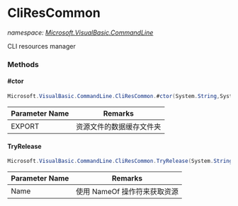 ﻿# CliResCommon
_namespace: <a href="#" onClick="load('/docs/Microsoft.VisualBasic.CommandLine/index.md')">Microsoft.VisualBasic.CommandLine</a>_

CLI resources manager



### Methods

#### #ctor
```csharp
Microsoft.VisualBasic.CommandLine.CliResCommon.#ctor(System.String,System.Type)
```


|Parameter Name|Remarks|
|--------------|-------|
|EXPORT|资源文件的数据缓存文件夹|


#### TryRelease
```csharp
Microsoft.VisualBasic.CommandLine.CliResCommon.TryRelease(System.String,System.String)
```


|Parameter Name|Remarks|
|--------------|-------|
|Name|使用 NameOf 操作符来获取资源|



